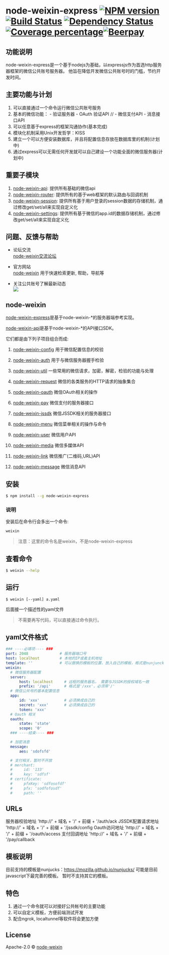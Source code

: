 # node-weixin-express [![NPM version][npm-image]][npm-url] [![Build Status][travis-image]][travis-url] [![Dependency Status][daviddm-image]][daviddm-url] [![Coverage percentage][coveralls-image]][coveralls-url][![Beerpay](https://beerpay.io/node-weixin/node-weixin-express/badge.svg?style=flat-square)](https://beerpay.io/node-weixin/node-weixin-express)


## 功能说明
  node-weixin-express是一个基于nodejs为基础，以expressjs作为首选http服务器框架的微信公共账号服务器。
  他旨在降低开发微信公共账号时的门槛，节约开发时间。
  

## 主要功能与计划

  1. 可以直接通过一个命令运行微信公共账号服务
  2. 基本的微信功能：
    - 验证服务器
    - OAuth 验证API
    // - 微信支付API
    - 消息接口API
  3. 可以任意基于express的框架沟通协作(基本完成)
  4. 模块化机制采用Unix开发哲学：KISS
  5. 建立一个可以方便安装数据库，并且将配置信息存放在数据库里的机制(计划中)
  6. 通过express可以无需任何开发就可以自己建设一个功能全面的微信服务器(计划中)
  

## 重要子模块
  1. [node-weixin-api](https://github.com/node-weixin/node-weixin-api):
    提供所有基础的微信api
  2. [node-weixin-router](https://github.com/node-weixin/node-weixin-router):
    提供所有的基于web框架的默认路由与回调机制
  3. [node-weixin-session](https://github.com/node-weixin/node-weixin-session):
    提供所有基于用户登录的session数据的存储机制，通过修改get/set/all来实现自定义化
  4. [node-weixin-settings](https://github.com/node-weixin/node-weixin-settings):
    提供所有基于微信的app.id的数据存储机制，通过修改get/set/all来实现自定义化


## 问题、反馈与帮助

- 论坛交流  
  [node-weixin交流论坛](http://forum.node-weixin.com/)

- 官方网站  
  [node-weixin](http://www.node-weixin.com/) 用于快速检索更新, 帮助，导航等

- 关注公共账号了解最新动态  
  ![](http://res.cloudinary.com/dawjytvkn/image/upload/v1464858605/qrcode_for_gh_6f66da401fef_430_b1rr96.jpg)



## node-weixin

 [node-weixin-express](https://github.com/node-weixin/node-weixin-express)是基于node-weixin-*的服务器端参考实现。

 [node-weixin-api](https://github.com/node-weixin/node-weixin-api)是基于node-weixin-*的API接口SDK。

 它们都是由下列子项目组合而成:

 1. [node-weixin-config](https://github.com/node-weixin/node-weixin-config)
    用于微信配置信息的校验

 2. [node-weixin-auth](https://github.com/node-weixin/node-weixin-auth)
    用于与微信服务器握手检验

 3. [node-weixin-util](https://github.com/node-weixin/node-weixin-util)
    一些常用的微信请求，加密，解密，检验的功能与处理

 4. [node-weixin-request](https://github.com/node-weixin/node-weixin-request)
    微信的各类服务的HTTP请求的抽象集合

 5. [node-weixin-oauth](https://github.com/node-weixin/node-weixin-oauth)
    微信OAuth相关的操作

 6. [node-weixin-pay](https://github.com/node-weixin/node-weixin-pay)
    微信支付的服务器接口

 7. [node-weixin-jssdk](https://github.com/node-weixin/node-weixin-jssdk)
    微信JSSDK相关的服务器接口

 8. [node-weixin-menu](https://github.com/node-weixin/node-weixin-menu)
    微信菜单相关的操作与命令
    
 9. [node-weixin-user](https://github.com/node-weixin/node-weixin-user)
    微信用户API
    
10. [node-weixin-media](https://github.com/node-weixin/node-weixin-media)
    微信多媒体API

11. [node-weixin-link](https://github.com/node-weixin/node-weixin-link)
    微信推广(二维码,URL)API
 
12. [node-weixin-message](https://github.com/node-weixin/node-weixin-message)
    微信消息API

## 安装

```sh
$ npm install --g node-weixin-express
```

### 说明

安装后在命令行会多出一个命令:

```sh
weixin
```

> 注意：这里的命令名是weixin，不是node-weixin-express

## 查看命令

```sh
$ weixin --help
```

## 运行

```
$ weixin [--yaml] a.yaml
```
后面接一个描述性的yaml文件

> 不需要再写代码，可以直接通过命令执行。

## yaml文件格式

```yaml
### ----必填项---- ###
port: 2048              # 服务器端口号
host: localhost         # 本地的IP或者主机地址
template: ''            # 可以替换的模板的位置，放入自己的模板，格式是nunjunck
weixin:
  # 微信服务器配置
  server:
      host: localhost     # 远程的服务器名， 需要与JSSDK的授权域名一致
      prefix: '/api'      # 格式是'/xxx'，必须带'/'
  # 微信公共号的基本配置信息
  app:
      id: 'xxx'           # 必须换成自己的
      secret: 'xxx'       # 必须换成自己的
      token: 'xxx'
  # Oauth 相关
  oauth:
      state: 'state'
      scope: '0'
  ### ----结束---- ###

  # 加密消息
  message:           
      aes: 'sdofsfd'

  # 支付相关，暂时不开放
  # merchant:
  #     id: '133'
  #     key: 'sdfsf'
  # certificate:
  #     pfxKey: 'sdfosofdf'
  #     pfx: 'sodfofosdf'
  #     path: ''
```


## URLs

服务器校验地址
'http://' + 域名 + '/' + 前缀 + '/auth/ack
JSSDK配置请求地址
'http://' + 域名 + '/' + 前缀 + '/jssdk/config
Oauth访问地址
'http://' + 域名 + '/' + 前缀 + '/oauth/access
支付回调地址
'http://' + 域名 + '/' + 前缀 + '/pay/callback

## 模板说明

目前支持的模板是nunjucks：https://mozilla.github.io/nunjucks/
可能是目前javascript下最完善的模板。
暂时不支持其它的模板。


## 特色

1. 通过一个命令就可以对接好公共帐号的主要功能
2. 可以自定义模板，方便前端测试开发
3. 配合ngrok, localtunnel等软件将会更加方便

## License

Apache-2.0 © [node-weixin](www.node-weixin.com)

[npm-image]: https://badge.fury.io/js/node-weixin-express.svg
[npm-url]: https://npmjs.org/package/node-weixin-express
[travis-image]: https://travis-ci.org/node-weixin/node-weixin-express.svg?branch=master
[travis-url]: https://travis-ci.org/node-weixin/node-weixin-express
[daviddm-image]: https://david-dm.org/node-weixin/node-weixin-express.svg?theme=shields.io
[daviddm-url]: https://david-dm.org/node-weixin/node-weixin-express
[coveralls-image]: https://coveralls.io/repos/node-weixin/node-weixin-express/badge.svg
[coveralls-url]: https://coveralls.io/r/node-weixin/node-weixin-express
